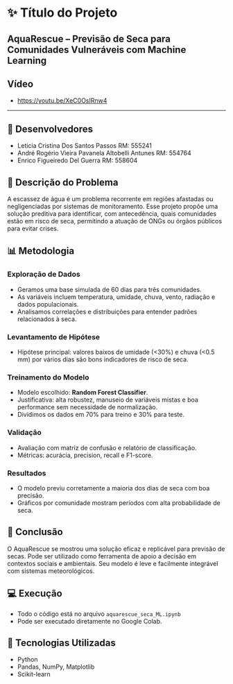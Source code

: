 # ✨ Título do Projeto
**AquaRescue – Previsão de Seca para Comunidades Vulneráveis com Machine Learning**
---
## Vídeo
* https://youtu.be/XeC0OsIRnw4

---
## 👥 Desenvolvedores

- Leticia Cristina Dos Santos Passos RM: 555241
- André Rogério Vieira Pavanela Altobelli Antunes RM: 554764
- Enrico Figueiredo Del Guerra RM: 558604

## 📆 Descrição do Problema
A escassez de água é um problema recorrente em regiões afastadas ou negligenciadas por sistemas de monitoramento. 
Esse projeto propõe uma solução preditiva para identificar, com antecedência, quais comunidades estão em risco de seca, permitindo a atuação de ONGs ou órgãos públicos para evitar crises.

## 📊 Metodologia

### Exploração de Dados
- Geramos uma base simulada de 60 dias para três comunidades.
- As variáveis incluem temperatura, umidade, chuva, vento, radiação e dados populacionais.
- Analisamos correlações e distribuições para entender padrões relacionados à seca.

### Levantamento de Hipótese
- Hipótese principal: valores baixos de umidade (<30%) e chuva (<0.5 mm) por vários dias são bons indicadores de risco de seca.

### Treinamento do Modelo
- Modelo escolhido: **Random Forest Classifier**.
- Justificativa: alta robustez, manuseio de variáveis mistas e boa performance sem necessidade de normalização.
- Dividimos os dados em 70% para treino e 30% para teste.

### Validação
- Avaliação com matriz de confusão e relatório de classificação.
- Métricas: acurácia, precision, recall e F1-score.

### Resultados
- O modelo previu corretamente a maioria dos dias de seca com boa precisão.
- Gráficos por comunidade mostram períodos com alta probabilidade de seca.

## 🧰 Conclusão
O AquaRescue se mostrou uma solução eficaz e replicável para previsão de secas.
Pode ser utilizado como ferramenta de apoio a decisão em contextos sociais e ambientais. Seu modelo é leve e facilmente integrável com sistemas meteorológicos.

## 💻 Execução
- Todo o código está no arquivo `aquarescue_seca_ML.ipynb`
- Pode ser executado diretamente no Google Colab.

## 📑 Tecnologias Utilizadas
- Python
- Pandas, NumPy, Matplotlib
- Scikit-learn
